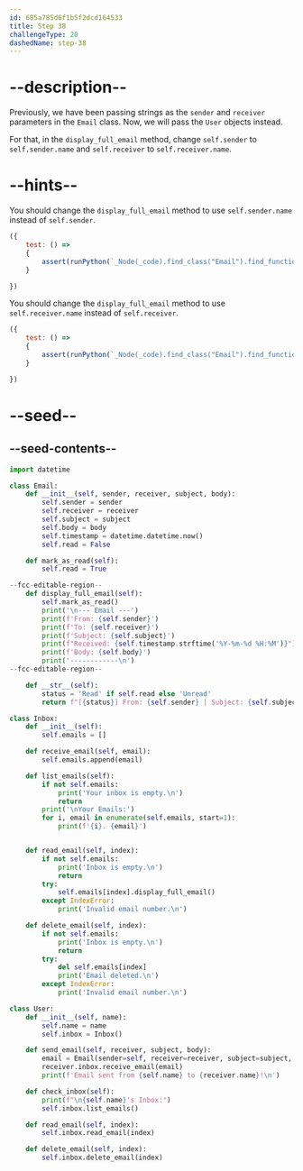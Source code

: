 ```yaml
---
id: 685a785d6f1b5f2dcd164533
title: Step 38
challengeType: 20
dashedName: step-38
---
```


# --description--

Previously, we have been passing strings as the `sender` and `receiver` parameters in the `Email` class. Now, we will pass the `User` objects instead.

For that, in the `display_full_email` method, change `self.sender` to `self.sender.name` and `self.receiver` to `self.receiver.name`. 

# --hints--

You should change the `display_full_email` method to use `self.sender.name` instead of `self.sender`.

```js
({
    test: () => 
    {
        assert(runPython(`_Node(_code).find_class("Email").find_function("display_full_email").has_stmt("print(f'From: {self.sender.name}')")`))
    }

})
```

You should change the `display_full_email` method to use `self.receiver.name` instead of `self.receiver`.

```js
({
    test: () => 
    {
        assert(runPython(`_Node(_code).find_class("Email").find_function("display_full_email").has_stmt("print(f'To: {self.receiver.name}')")`))
    }

})

```

# --seed--

## --seed-contents--

```py
import datetime

class Email:
    def __init__(self, sender, receiver, subject, body):
        self.sender = sender
        self.receiver = receiver
        self.subject = subject
        self.body = body
        self.timestamp = datetime.datetime.now()
        self.read = False

    def mark_as_read(self):
        self.read = True

--fcc-editable-region--
    def display_full_email(self):
        self.mark_as_read()
        print('\n--- Email ---')
        print(f'From: {self.sender}')
        print(f'To: {self.receiver}')
        print(f'Subject: {self.subject}')
        print(f"Received: {self.timestamp.strftime('%Y-%m-%d %H:%M')}")
        print(f'Body: {self.body}')
        print('------------\n')
--fcc-editable-region--

    def __str__(self):
        status = 'Read' if self.read else 'Unread'
        return f"[{status}] From: {self.sender} | Subject: {self.subject} | Time: {self.timestamp.strftime('%Y-%m-%d %H:%M')}"

class Inbox:
    def __init__(self):
        self.emails = []

    def receive_email(self, email):
        self.emails.append(email)

    def list_emails(self):
        if not self.emails:
            print('Your inbox is empty.\n')
            return
        print('\nYour Emails:')
        for i, email in enumerate(self.emails, start=1):
            print(f'{i}. {email}')


    def read_email(self, index):
        if not self.emails:
            print('Inbox is empty.\n')
            return
        try:
            self.emails[index].display_full_email()
        except IndexError:
            print('Invalid email number.\n')

    def delete_email(self, index):
        if not self.emails:
            print('Inbox is empty.\n')
            return
        try:
            del self.emails[index]
            print('Email deleted.\n')
        except IndexError:
            print('Invalid email number.\n')

class User:
    def __init__(self, name):
        self.name = name
        self.inbox = Inbox()

    def send_email(self, receiver, subject, body):
        email = Email(sender=self, receiver=receiver, subject=subject, body=body)
        receiver.inbox.receive_email(email)
        print(f'Email sent from {self.name} to {receiver.name}!\n')

    def check_inbox(self):
        print(f"\n{self.name}'s Inbox:")
        self.inbox.list_emails()

    def read_email(self, index):
        self.inbox.read_email(index)

    def delete_email(self, index):
        self.inbox.delete_email(index)

```
